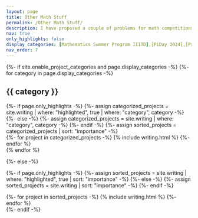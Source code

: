 ```yaml
---
layout: page
title: Other Math Stuff
permalink: /Other Math Stuff/
description: I have proposed a couple of problems for math competitions and magazines in past.
nav: true
only_highlights: false
display_categories: [Mathematics Summer Program IIITD],[PiDay 2024],[Problem Proposals] 
nav_order: 7
---
```


<!-- pages/writing.md -->
<div class="writing">
{%- if site.enable_project_categories and page.display_categories -%}
  <!-- Display categorized writing -->
  {%- for category in page.display_categories -%}
  <h2 class="category">{{ category }}</h2>
  {%- if page.only_highlights -%}
    {%- assign categorized_projects = site.writing | where: "highlighted", true | where: "category", category -%}
  {%- else -%}
    {%- assign categorized_projects = site.writing | where: "category", category  -%}
  {%- endif -%}
  {%- assign sorted_projects = categorized_projects | sort: "importance" -%}
  <!-- Generate cards for each writing type -->
  <div class="list-style mx-auto">
    {%- for project in categorized_projects -%}
      {% include writing.html %}
    {%- endfor %}
  </div>
  {% endfor %}

{%- else -%}
<!-- Display writing without categories -->
  {%- if page.only_highlights -%}
  {%- assign sorted_projects = site.writing | where: "highlighted", true | sort: "importance" -%}
  {%- else -%}
  {%- assign sorted_projects = site.writing | sort: "importance" -%}
  {%- endif -%}
  <!-- Generate cards for each project -->
  <div class="list-style mx-auto">
    {%- for project in sorted_projects -%}
      {% include writing.html %}
    {%- endfor %}
  </div>
{%- endif -%}

</div>
